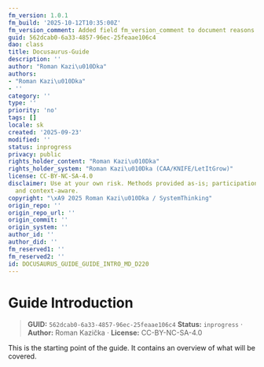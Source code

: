 ```yaml
---
fm_version: 1.0.1
fm_build: '2025-10-12T10:35:00Z'
fm_version_comment: Added field fm_version_comment to document reasons for FM updates
guid: 562dcab0-6a33-4857-96ec-25feaae106c4
dao: class
title: Docusaurus-Guide
description: ''
author: "Roman Kazi\u010Dka"
authors:
- "Roman Kazi\u010Dka"
- ''
category: ''
type: ''
priority: 'no'
tags: []
locale: sk
created: '2025-09-23'
modified: ''
status: inprogress
privacy: public
rights_holder_content: "Roman Kazi\u010Dka"
rights_holder_system: "Roman Kazi\u010Dka (CAA/KNIFE/LetItGrow)"
license: CC-BY-NC-SA-4.0
disclaimer: Use at your own risk. Methods provided as-is; participation is voluntary
  and context-aware.
copyright: "\xA9 2025 Roman Kazi\u010Dka / SystemThinking"
origin_repo: ''
origin_repo_url: ''
origin_commit: ''
origin_system: ''
author_id: ''
author_did: ''
fm_reserved1: ''
fm_reserved2: ''
id: DOCUSAURUS_GUIDE_GUIDE_INTRO_MD_D220
---
```

# Guide Introduction

<!-- fm-visible: start -->
> **GUID:** `562dcab0-6a33-4857-96ec-25feaae106c4`
> **Status:** `inprogress` · **Author:** Roman Kazička · **License:** CC-BY-NC-SA-4.0
<!-- fm-visible: end -->

This is the starting point of the guide.
It contains an overview of what will be covered.
